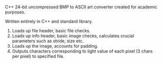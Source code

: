 C++ 24-bit uncompressed BMP to ASCII art converter created for academic purposes.

Written entirely in C++ and standard library.

1. Loads up file header, basic file checks.
2. Loads up info header, basic image checks, calculates crucial parameters such as
   stride, size etc.
3. Loads up the image, accounts for padding.
4. Outputs characters corresponding to light value of each pixel (3 chars per pixel)
   to specified file.
